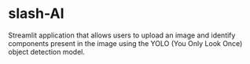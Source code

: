 # slash-AI
Streamlit application that allows users to upload an image and identify components present in the image using the YOLO (You Only Look Once) object detection model.
